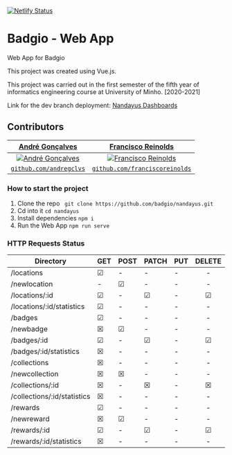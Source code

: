 [![Netlify Status](https://api.netlify.com/api/v1/badges/09652f3e-9252-4d95-80cf-130881b12a7c/deploy-status)](https://app.netlify.com/sites/nandayus-badgio/deploys)
# Badgio - Web App

Web App for Badgio

This project was created using Vue.js.

This project was carried out in the first semester of the fifth year of informatics engineering course at University of Minho. [2020-2021]

Link for the dev branch deployment: [Nandayus Dashboards](https://dashboard.badgio.pt)

## Contributors
| <a href="https://github.com/andregclvs" target="_blank">**André Gonçalves**</a> | <a href="https://github.com/franciscoreinolds" target="_blank">**Francisco Reinolds**</a> |
| :---: | :---:|
| [![André Gonçalves](https://avatars3.githubusercontent.com/u/36642422?s=300&u=49eea4dafbe8e2404bfabaeaea686eb835b59f1d&v=4)](https://github.com/andregclvs) | [![Francisco Reinolds](https://avatars0.githubusercontent.com/u/36642413?s=300&u=09a99a4bfd10c305767fa7ea666c6859231c3fd8&v=4)](https://github.com/franciscoreinolds) |
| <a href="https://github.com/andregclvs" target="_blank">`github.com/andregclvs`</a> | <a href="https://github.com/franciscoreinolds" target="_blank">`github.com/franciscoreinolds`</a> |

### How to start the project

1. Clone the repo ` git clone https://github.com/badgio/nandayus.git`
2. Cd into it `cd nandayus`
3. Install dependencies `npm i`
4. Run the Web App `npm run serve`

### HTTP Requests Status


| Directory                  |      GET      |     POST      |     PATCH     |      PUT      |     DELETE    |
| -------------------------- | ------------- | ------------- | ------------- | ------------- |:-------------:|
| /locations                 |   &#x2611;    |       -       |       -       |       -       |       -       |
| /newlocation               |       -       |   &#x2611;    |       -       |       -       |       -       |
| /locations/:id             |   &#x2611;    |       -       |   &#x2611;    |       -       |    &#x2611;   |
| /locations/:id/statistics  |   &#x2611;    |       -       |       -       |       -       |       -       |
| /badges                    |   &#x2611;    |       -       |       -       |       -       |       -       |
| /newbadge                  |   &#x2612;    |   &#x2611;    |       -       |       -       |       -       |
| /badges/:id                |   &#x2611;    |       -       |   &#x2611;    |       -       |    &#x2611;   |
| /badges/:id/statistics     |   &#x2612;    |       -       |       -       |       -       |       -       |
| /collections               |   &#x2612;    |       -       |       -       |       -       |       -       |
| /newcollection             |   &#x2612;    |   &#x2612;    |       -       |       -       |       -       |
| /collections/:id           |   &#x2612;    |       -       |   &#x2612;    |       -       |    &#x2612;   |
| /collections/:id/statistics|   &#x2612;    |       -       |       -       |       -       |       -       |
| /rewards                   |   &#x2611;    |       -       |       -       |       -       |       -       |
| /newreward                 |   &#x2612;    |   &#x2611;    |       -       |       -       |       -       |
| /rewards/:id               |   &#x2611;    |       -       |   &#x2611;    |       -       |    &#x2611;   |
| /rewards/:id/statistics    |   &#x2612;    |       -       |       -       |       -       |       -       |
